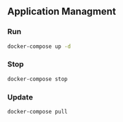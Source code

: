 ## Application Managment


### Run
```bash
docker-compose up -d
```
### Stop
```bash
docker-compose stop
```
### Update
```bash
docker-compose pull
```